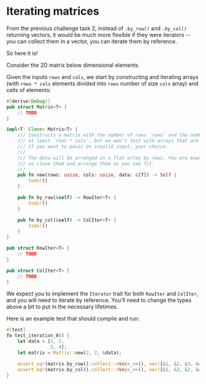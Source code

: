 # Iterating matrices

From the previous challenge task 2, instead of `.by_row()` and `.by_col()` returning vectors, it would be much more flexible if they were iterators -- you can collect them in a vector, you can iterate them by reference. 

So here it is!

Consider the 2D matrix below dimensional elements.

Given the inputs `rows` and `cols`, we start by constructing and iterating arrays (with `rows * cols` elements divided into `rows` number of size `cols` array) and cells of elements:

```rust
#[derive(Debug)]
pub struct Matrix<T> {
    // TODO
}

impl<T: Clone> Matrix<T> {
    /// Constructs a matrix with the number of rows `rows` and the number of columns `cols`. The data should be
    /// at least `rows * cols`, but we won't test with arrays that are too small or too large.
    /// If you want to panic on invalid input, your choice.
    ///
    /// The data will be arranged in a flat array by rows. You are expected to take ownership of them,
    /// so clone them and arrange them as you see fit.
    ///
    pub fn new(rows: usize, cols: usize, data: &[T]) -> Self {
        todo!()
    }

    pub fn by_row(&self) -> RowIter<T> {
        todo!()
    }

    pub fn by_col(&self) -> ColIter<T> {
        todo!()
    }
}

pub struct RowIter<T> {
    // TODO
}

pub struct ColIter<T> {
    // TODO
}
```

We expect you to implement the `Iterator` trait for both `RowIter` and `ColIter`, and you will need to iterate by reference. You'll need to change the types above a bit to put in the necessary lifetimes.

Here is an example test that should compile and run:

```rust
#[test]
fn test_iteration_0() {
    let data = [1, 2,
                3, 4];
    let matrix = Matrix::new(2, 2, &data);

    assert_eq!(matrix.by_row().collect::<Vec<_>>(), vec![&1, &2, &3, &4]);
    assert_eq!(matrix.by_col().collect::<Vec<_>>(), vec![&1, &3, &2, &4]);
}
```
